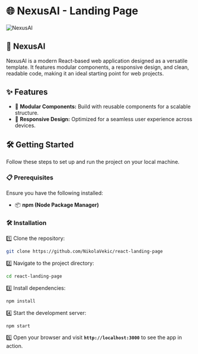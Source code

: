 
# 🌐 NexusAI - Landing Page

![NexusAI](https://github.com/NikolaVekic/NexusAI/assets/55920607/9fb9881d-dbe1-410c-ac1d-00f278ce408b)

## 🚀 NexusAI
NexusAI is a modern React-based web application designed as a versatile template. It features modular components, a responsive design, and clean, readable code, making it an ideal starting point for web projects.

## ✨ Features

- 🧩 **Modular Components:** Build with reusable components for a scalable structure.
- 📱 **Responsive Design:** Optimized for a seamless user experience across devices.

## 🛠 Getting Started

Follow these steps to set up and run the project on your local machine.

### 📋 Prerequisites

Ensure you have the following installed:

- 📦 **npm (Node Package Manager)**

### 🛠 Installation

1️⃣ Clone the repository:

```bash
git clone https://github.com/NikolaVekic/react-landing-page
```

2️⃣ Navigate to the project directory:

```bash
cd react-landing-page
```

3️⃣ Install dependencies:

```bash
npm install
```

4️⃣ Start the development server:

```bash
npm start
```

5️⃣ Open your browser and visit **`http://localhost:3000`** to see the app in action.
